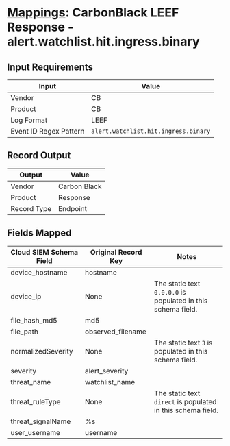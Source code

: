 # [Mappings](README.md): CarbonBlack LEEF Response - alert.watchlist.hit.ingress.binary

## Input Requirements

|Input|Value|
|-----|-----|
|Vendor|CB|
|Product|CB|
|Log Format|LEEF|
|Event ID Regex Pattern|`alert.watchlist.hit.ingress.binary`|

## Record Output

|Output|Value|
|------|-----|
|Vendor|Carbon Black|
|Product|Response|
|Record Type|Endpoint|

## Fields Mapped

|Cloud SIEM Schema Field|Original Record Key|Notes|
|-----------------------|-------------------|-----|
|device_hostname|hostname||
|device_ip|None|The static text `0.0.0.0` is populated in this schema field.|
|file_hash_md5|md5||
|file_path|observed_filename||
|normalizedSeverity|None|The static text `3` is populated in this schema field.|
|severity|alert_severity||
|threat_name|watchlist_name||
|threat_ruleType|None|The static text `direct` is populated in this schema field.|
|threat_signalName|%s||
|user_username|username||

